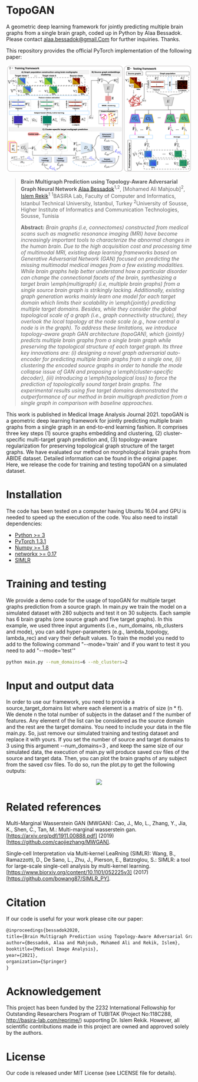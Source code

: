 # TopoGAN
A geometric deep learning framework for jointly predicting multiple brain graphs from a single brain graph, coded up in Python by Alaa Bessadok. Please contact alaa.bessadok@gmail.Com for further inquiries. Thanks. 

This repository provides the official PyTorch implementation of the following paper:

<p align="center">
  <img src="./fig1.png">
</p>


> **Brain Multigraph Prediction using Topology-Aware Adversarial Graph Neural Network**
> [Alaa Bessadok](https://github.com/AlaaBessadok)<sup>1,2</sup>, [Mohamed Ali Mahjoub]<sup>2</sup>, [Islem Rekik](https://basira-lab.com/)<sup>1</sup>
> <sup>1</sup>BASIRA Lab, Faculty of Computer and Informatics, Istanbul Technical University, Istanbul, Turkey
> <sup>2</sup>University of Sousse, Higher Institute of Informatics and Communication Technologies, Sousse, Tunisia
>
> **Abstract:** *Brain graphs (i.e, connectomes) constructed from medical scans such as magnetic resonance imaging (MRI) have become increasingly important tools to characterize the abnormal changes in the human brain. Due to the high acquisition cost and processing time of multimodal MRI, existing deep learning frameworks based on Generative Adversarial Network (GAN) focused on predicting the missing multimodal medical images from a few existing modalities. While brain graphs help better understand how a particular disorder can change the connectional facets of the brain, synthesizing a target brain \emph{multigraph} (i.e, multiple brain graphs) from a single source brain graph is strikingly lacking. Additionally, existing graph generation works mainly learn one model for each target domain which limits their scalability in \emph{jointly} predicting multiple target domains. Besides, while they consider the global topological scale of a graph (i.e., graph connectivity structure), they overlook the local topology at the node scale (e.g., how central a node is in the graph). To address these limitations, we introduce topology-aware graph GAN architecture (topoGAN), which {jointly} predicts multiple brain graphs from a single brain graph while preserving the topological structure of each target graph. Its three key innovations are: (i) designing a novel graph adversarial auto-encoder for predicting multiple brain graphs from a single one, (ii) clustering the encoded source graphs in order to handle the mode collapse issue of GAN and proposing a \emph{cluster-specific decoder}, (iii) introducing a \emph{topological loss} to force the prediction of topologically sound target brain graphs. The experimental results using five target domains demonstrated the outperformance of our method in brain multigraph prediction from a single graph in comparison with baseline approaches.*

This work is published in Medical Image Analysis Journal 2021. topoGAN is a geometric deep learning framework for jointly predicting multiple brain graphs from a single graph in an end-to-end learning fashion. It comprises three key steps (1) source graphs embedding and clustering, (2) cluster-specific multi-target graph prediction and, (3) topology-aware regularization for preserving topological graph structure of the target graphs. We have evaluated our method on morphological brain graphs from ABIDE dataset. Detailed information can be found in the original paper. Here, we release the code for training and testing topoGAN on a simulated dataset.

# Installation

The code has been tested on a computer having Ubuntu 16.04 and GPU is needed to speed up the execution of the code. You also need to install dependencies:

* [Python >= 3](https://www.python.org)
* [PyTorch 1.3.1](https://pytorch.org/)
* [Numpy >= 1.8](https://numpy.org/)
* [networkx >= 0.17](https://networkx.org/documentation/stable/install.html)
* [SIMLR](https://github.com/bowang87/SIMLR_PY)


# Training and testing

We provide a demo code for the usage of topoGAN for multiple target graphs prediction from a source graph. In main.py we train the model on a simulated dataset with 280 subjects and test it on 30 subjects. Each sample has 6 brain graphs (one source graph and five target graphs). In this example, we used three input arguments (i.e., num_domains, nb_clusters and mode), you can add hyper-parameters (e.g., lambda_topology, lambda_rec) and vary their default values. To train the model you nedd to add to the following command "--mode='train' and if you want to test it you need to add "--mode='test'"  

```bash
python main.py --num_domains=6 --nb_clusters=2 
```

# Input and output data

In order to use our framework, you need to provide a source_target_domains list where each element is a matrix of size (n * f). We denote n the total number of subjects in the dataset and f the number of features. Any element of the list can be considered as the source domain and the rest are the target domains. You need to include your data in the file main.py. So, just remove our simulated training and testing dataset and replace it with yours. If you set the number of source and target domains to 3 using this argument --num_domains=3 , and keep the same size of our simulated data, the execution of main.py will produce saved csv files of the source and target data. Then, you can plot the brain graphs of any subject from the saved csv files. To do so, run the plot.py to get the following outputs:

<p align="center">
  <img src="./fig2.png">
</p>

# Related references

Multi-Marginal Wasserstein GAN (MWGAN): 
Cao, J., Mo, L., Zhang, Y., Jia, K., Shen, C., Tan, M.: Multi-marginal wasserstein gan. [https://arxiv.org/pdf/1911.00888.pdf] (2019) [https://github.com/caojiezhang/MWGAN].

Single‐cell Interpretation via Multi‐kernel LeaRning (SIMLR):
Wang, B., Ramazzotti, D., De Sano, L., Zhu, J., Pierson, E., Batzoglou, S.: SIMLR: a tool for large-scale single-cell analysis by multi-kernel learning. [https://www.biorxiv.org/content/10.1101/052225v3] (2017) [https://github.com/bowang87/SIMLR_PY].


# Citation

If our code is useful for your work please cite our paper:

```latex
@inproceedings{bessadok2020,
title={Brain Multigraph Prediction using Topology-Aware Adversarial Graph Neural Network},
author={Bessadok, Alaa and Mahjoub, Mohamed Ali and Rekik, Islem},
booktitle={Medical Image Analysis},
year={2021},
organization={Springer}
}
```

# Acknowledgement

This project has been funded by the 2232 International Fellowship for Outstanding Researchers Program of TUBITAK (Project No:118C288, http://basira-lab.com/reprime/) supporting Dr. Islem Rekik. However, all scientific contributions made in this project are owned and approved solely by the authors.

# License
Our code is released under MIT License (see LICENSE file for details).


